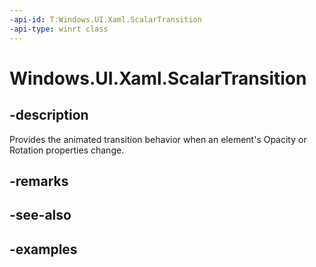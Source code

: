 ```yaml
---
-api-id: T:Windows.UI.Xaml.ScalarTransition
-api-type: winrt class
---
```


<!-- Class syntax.
public class ScalarTransition 
-->

# Windows.UI.Xaml.ScalarTransition

## -description
Provides the animated transition behavior when an element's Opacity or Rotation properties change.

## -remarks

## -see-also

## -examples

